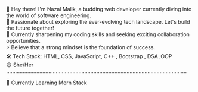 👋 Hey there! I'm Nazal Malik, a budding web developer currently diving into the world of software engineering.<br>
🚀 Passionate about exploring the ever-evolving tech landscape. Let's build the future together!<br>
🌱 Currently sharpening my coding skills and seeking exciting collaboration opportunities.<br>
⚡ Believe that a strong mindset is the foundation of success.<br>
🛠️ Tech Stack:  HTML, CSS, JavaScript, C++ , Bootstrap , DSA ,OOP <br>
😄 She/Her<br>
........................................................................................................................
<br>


🌱 Currently Learning Mern Stack<br>

